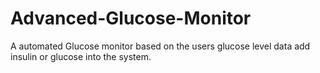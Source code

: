 # Advanced-Glucose-Monitor
A automated Glucose monitor based on the users glucose level data add insulin or glucose into the system.
